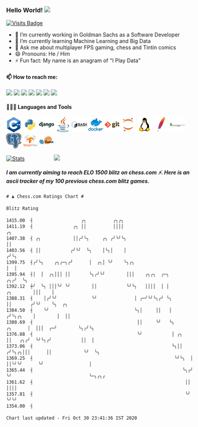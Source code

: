   ### Hello World!  <img src="https://github.com/sciencepal/sciencepal/blob/master/assets/Hi.gif" width="29px">
  [![Visits Badge](https://badges.pufler.dev/visits/sciencepal/sciencepal)](https://badges.pufler.dev/visits/sciencepal/sciencepal)
  
  - 🔭 I’m currently working in Goldman Sachs as a Software Developer
  - 🌱 I’m currently learning Machine Learning and Big Data
  - 💬 Ask me about multiplayer FPS gaming, chess and Tintin comics
  - 😄 Pronouns: He / Him
  - ⚡ Fun fact: My name is an anagram of "I Play Data"
  
  #### 📫 How to reach me:   
  [<img src="https://upload.wikimedia.org/wikipedia/commons/8/83/Steam_icon_logo.svg" width="3.5%"/>](https://steamcommunity.com/id/mongocds/)
  [<img src="https://github.com/sciencepal/sciencepal/blob/master/assets/discord-round.svg" width="3.5%"/>](https://discord.gg/MnUUbHe)
  [<img src="https://img.icons8.com/color/48/000000/twitter.png" width="3.5%"/>](https://twitter.com/sciencepal)
  [<img src="https://img.icons8.com/color/48/000000/linkedin.png" width="3.5%"/>](https://www.linkedin.com/in/adityapal1/)
  [<img src="https://img.icons8.com/fluent/48/000000/facebook-new.png" width="3.5%"/>](https://www.facebook.com/sciencepal/)
  [<img src="https://img.icons8.com/fluent/48/000000/instagram-new.png" width="3.5%"/>](https://www.instagram.com/aditya_sciencepal/)
  <a href="mailto:aditya.pal.science@gmail.com"> <img src="https://img.icons8.com/fluent/48/000000/gmail.png" width="3.5%"/> </a>
  
  #### 👨🏻‍💻 Languages and Tools <br />
  <code><img height="40" src="https://raw.githubusercontent.com/github/explore/80688e429a7d4ef2fca1e82350fe8e3517d3494d/topics/cpp/cpp.png"></code>
  <code><img height="40" src="https://raw.githubusercontent.com/github/explore/80688e429a7d4ef2fca1e82350fe8e3517d3494d/topics/python/python.png"></code>
  <code><img height="40" src="https://raw.githubusercontent.com/github/explore/80688e429a7d4ef2fca1e82350fe8e3517d3494d/topics/django/django.png"></code>
  <code><img height="40" src="https://raw.githubusercontent.com/github/explore/80688e429a7d4ef2fca1e82350fe8e3517d3494d/topics/java/java.png"></code>
  <code><img height="40" src="https://raw.githubusercontent.com/github/explore/80688e429a7d4ef2fca1e82350fe8e3517d3494d/topics/bash/bash.png"></code>
  <code><img height="40" src="https://raw.githubusercontent.com/github/explore/80688e429a7d4ef2fca1e82350fe8e3517d3494d/topics/docker/docker.png"></code>
  <code><img height="40" src="https://raw.githubusercontent.com/github/explore/80688e429a7d4ef2fca1e82350fe8e3517d3494d/topics/git/git.png"></code>
  <code><img height="40" src="https://raw.githubusercontent.com/github/explore/80688e429a7d4ef2fca1e82350fe8e3517d3494d/topics/jupyter-notebook/jupyter-notebook.png"></code>
  <code><img height="40" src="https://raw.githubusercontent.com/github/explore/80688e429a7d4ef2fca1e82350fe8e3517d3494d/topics/linux/linux.png"></code>
  <code><img height="40" src="https://raw.githubusercontent.com/github/explore/80688e429a7d4ef2fca1e82350fe8e3517d3494d/topics/maven/maven.png"></code>
  <code><img height="40" src="https://raw.githubusercontent.com/github/explore/80688e429a7d4ef2fca1e82350fe8e3517d3494d/topics/mongodb/mongodb.png"></code>
  <code><img height="40" src="https://raw.githubusercontent.com/github/explore/80688e429a7d4ef2fca1e82350fe8e3517d3494d/topics/postgresql/postgresql.png"></code>
  <code><img height="40" src="https://raw.githubusercontent.com/github/explore/80688e429a7d4ef2fca1e82350fe8e3517d3494d/topics/tensorflow/tensorflow.png"></code>
  <code><img height="40" src="https://raw.githubusercontent.com/github/explore/80688e429a7d4ef2fca1e82350fe8e3517d3494d/topics/scikit-learn/scikit-learn.png"></code>
  
  [![Stats](https://github-readme-stats.vercel.app/api?username=sciencepal&show_icons=true&theme=radical)](https://github-readme-stats.vercel.app/api?username=sciencepal&show_icons=true&theme=radical)&nbsp; &nbsp; &nbsp; &nbsp; &nbsp; &nbsp; &nbsp; &nbsp; &nbsp; &nbsp; <img src="https://github.com/sciencepal/sciencepal/blob/master/assets/saved.gif" width="195">
  
  ##### I am currently aiming to reach ELO 1500 blitz on chess.com ⚡. Here is an ascii tracker of my 100 previous chess.com blitz games.

  ```
  # ♟︎ Chess.com Ratings Chart #
  
  Blitz Rating

 1415.00  ┤                  ╭╮          ╭╮╭╮
 1411.19  ┤               ╭╮ ││          ││││                                                 ╭╮
 1407.38  ┤ ╭╮            ││╭╯╰╮     ╭╮ ╭╯╰╯╰╮                                                ││
 1403.56  ┤ ││           ╭╯╰╯  ╰╮    │╰╮│    │                                               ╭╯╰╮
 1399.75  ┤╭╯╰╮    ╭╮╭─╮╭╯      │  ╭╮│ ╰╯    ╰╮╭╮                                            │  │
 1395.94  ┤│  │  ╭╮│││ ││       ╰╮╭╯╰╯        │││    ╭╮╭╮  ╭─╮                            ╭╮╭╯  ╰╮
 1392.12  ┼╯  ╰╮ │││╰╯ ╰╯        ││           ╰╯╰╮   ││││  │ │                  ╭╮        │││    │
 1388.31  ┤    │╭╯╰╯             ╰╯              │ ╭─╯╰╯╰╮╭╯ ╰╮                 ││       ╭╯╰╯    ╰╮  ╭╮
 1384.50  ┤    ╰╯                                ╰╮│     ││   │                ╭╯╰╮╭╮    │        │  ││
 1380.69  ┤                                       ││     ╰╯   ╰╮       ╭╮      │  │││  ╭─╯        ╰╮╭╯╰╮
 1376.88  ┤                                       ╰╯           │ ╭╮    ││   ╭╮╭╯  ╰╯╰╮╭╯           ││  │
 1373.06  ┤                                                    ╰╮││   ╭╯╰╮╭╮│││      ││            ╰╯  ╰╮
 1369.25  ┤                                                     ╰╯╰╮  │  ││╰╯╰╯      ╰╯                 │
 1365.44  ┤                                                        ╰╮╭╯  ╰╯                             ╰─╮╭╮╭
 1361.62  ┤                                                         ││                                    ││││
 1357.81  ┤                                                         ╰╯                                    ╰╯╰╯
 1354.00  ┤

Chart last updated - Fri Oct 30 23:41:36 IST 2020  
  ```
  
